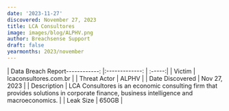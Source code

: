 ```yaml
---
date: '2023-11-27'
discovered: November 27, 2023
title: LCA Consultores
image: images/blog/ALPHV.png
author: Breachsense Support
draft: false
yearmonths: 2023/november
---
```


| Data Breach Report------------:     |:-------------:    | :-----:|
| Victim      | lcaconsultores.com.br      | 
| Threat Actor      | ALPHV      | 
| Date Discovered      | Nov 27, 2023      | 
| Description      | LCA Consultores is an economic consulting firm that provides solutions in corporate finance, business intelligence and macroeconomics.      | 
| Leak Size      | 650GB      | 


